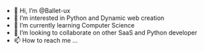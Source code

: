 - 👋 Hi, I’m @Ballet-ux
- 👀 I’m interested in Python and Dynamic web creation
- 🌱 I’m currently learning Computer Science
- 💞️ I’m looking to collaborate on other SaaS and Python developer
- 📫 How to reach me ...


<!---
Ballet-ux/Ballet-ux is a ✨ special ✨ repository because its `README.md` (this file) appears on your GitHub profile.
You can click the Preview link to take a look at your changes.
--->
